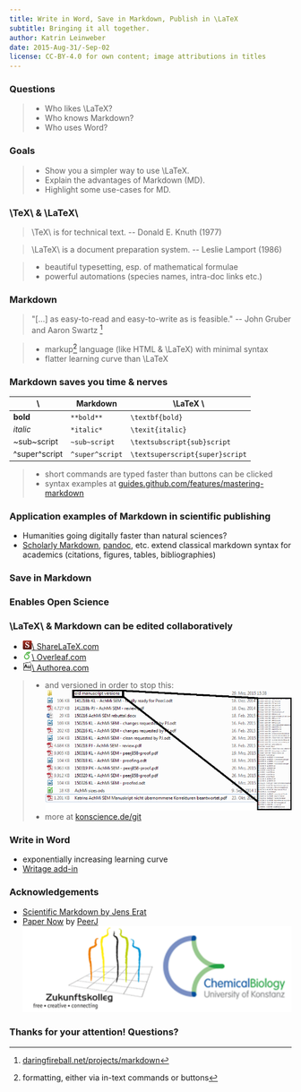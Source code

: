 ```yaml
---
title: Write in Word, Save in Markdown, Publish in \LaTeX
subtitle: Bringing it all together.
author: Katrin Leinweber
date: 2015-Aug-31/-Sep-02
license: CC-BY-4.0 for own content; image attributions in titles
---
```


### Questions

> - Who likes \LaTeX?
> - Who knows Markdown?
> - Who uses Word?

### Goals

> - Show you a simpler way to use \LaTeX.
> - Explain the advantages of Markdown (MD).
> - Highlight some use-cases for MD.

### \TeX\ & \LaTeX\

> \TeX\ is for technical text. -- Donald E. Knuth (1977)

> \LaTeX\ is a document preparation system. -- Leslie Lamport (1986)

> - beautiful typesetting, esp. of mathematical formulae
> - powerful automations (species names, intra-doc links etc.)

### Markdown

> "[...] as easy-to-read and easy-to-write as is feasible."
> -- John Gruber and Aaron Swartz [^1]

> - markup[^2] language (like HTML & \LaTeX) with minimal syntax
> - flatter learning curve than \LaTeX

[^1]: [daringfireball.net/projects/markdown](https://daringfireball.net/projects/markdown/syntax)
[^2]: formatting, either via in-text commands or buttons

### Markdown saves you time & nerves

\ 				| Markdown			| \LaTeX \ 
----------------|-------------------|---------
**bold**		| `**bold**` 		| `\textbf{bold}`
*italic*		| `*italic*` 		| `\texit{italic}`
~sub~script		| `~sub~script` 	| `\textsubscript{sub}script`
^super^script	| `^super^script`	| `\textsuperscript{super}script`

> - short commands are typed faster than buttons can be clicked
> - syntax examples at [guides.github.com/features/mastering-markdown](https://guides.github.com/features/mastering-markdown/#examples)

### Application examples of Markdown in scientific publishing

- Humanities going digitally faster than natural sciences?
- [Scholarly Markdown](http://scholarlymarkdown.com/), [pandoc](http://pandoc.org/index.html), etc. extend classical markdown syntax for academics (citations, figures, tables, bibliographies)
 
### Save in Markdown



### Enables Open Science



### \LaTeX\ & Markdown can be edited collaboratively


- [![](images/sharelatex-fav.png)\ ShareLaTeX.com](https://www.authorea.com/)
- [![](images/overleaf-fav.png)\ Overleaf.com](https://www.overleaf.com/)
- [![](images/authorea-fav.png)\ Authorea.com](https://www.sharelatex.com/)

> - and versioned in order to stop this:
![](images/versions-win-explorer.png "")
> - more at [konscience.de/git](http://www.konscience.de/2015/04/ksl002-digital-lab-journalling-with-git/)

### Write in Word

- exponentially increasing learning curve
- [Writage add-in ](http://www.writage.com/) 

### Acknowledgements

- [Scientific Markdown by Jens Erat](https://github.com/JensErat/scientific-markdown)
- [Paper Now](https://github.com/PeerJ/paper-now#paper-now) by [PeerJ](https://peerj.com/)
![](images/funding.png)

### Thanks for your attention! Questions?

